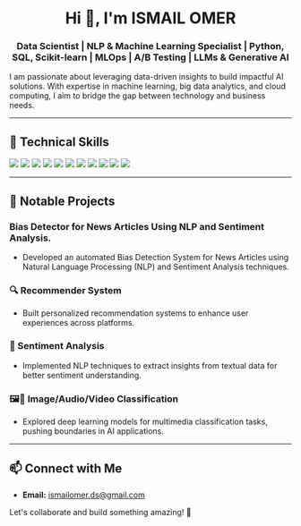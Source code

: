 <h1 align="center">Hi 👋, I'm ISMAIL OMER</h1>
<h3 align="center">Data Scientist | NLP & Machine Learning Specialist | Python, SQL, Scikit-learn | MLOps | A/B Testing | LLMs & Generative AI
</h3>





I am passionate about leveraging data-driven insights to build impactful AI solutions. With expertise in machine learning, big data analytics, and cloud computing, I aim to bridge the gap between technology and business needs.

---

## 🔧 Technical Skills

<p align="left">
  <img src="https://img.shields.io/badge/Python-3776AB?style=for-the-badge&logo=python&logoColor=white" />
  <img src="https://img.shields.io/badge/SQL-4479A1?style=for-the-badge&logo=postgresql&logoColor=white" />
  <img src="https://img.shields.io/badge/R-276DC3?style=for-the-badge&logo=r&logoColor=white" />
 

  <img src="https://img.shields.io/badge/AWS-232F3E?style=for-the-badge&logo=amazonaws&logoColor=white" />
  <img src="https://img.shields.io/badge/GCP-4285F4?style=for-the-badge&logo=googlecloud&logoColor=white" />
  <img src="https://img.shields.io/badge/Spark-E25A1C?style=for-the-badge&logo=apachespark&logoColor=white" />
  <img src="https://img.shields.io/badge/Hadoop-66CCFF?style=for-the-badge&logo=apachehadoop&logoColor=white" />
  <img src="https://img.shields.io/badge/MySQL-4479A1?style=for-the-badge&logo=mysql&logoColor=white" />
  <img src="https://img.shields.io/badge/PostgreSQL-4169E1?style=for-the-badge&logo=postgresql&logoColor=white" />
  
  <img src="https://img.shields.io/badge/Power%20BI-F2C811?style=for-the-badge&logo=powerbi&logoColor=black" />
  <img src="https://img.shields.io/badge/Tableau-E97627?style=for-the-badge&logo=tableau&logoColor=white" />


---

## 📌 Notable Projects

### Bias Detector for News Articles Using NLP and Sentiment Analysis.
- Developed an automated Bias Detection System for News Articles using Natural Language Processing (NLP) and Sentiment Analysis techniques. 

### 🔍 Recommender System
- Built personalized recommendation systems to enhance user experiences across platforms.

### 📝 Sentiment Analysis
- Implemented NLP techniques to extract insights from textual data for better sentiment understanding.

### 🖼️🎵 Image/Audio/Video Classification
- Explored deep learning models for multimedia classification tasks, pushing boundaries in AI applications.

---

## 📫 Connect with Me

- **Email:** ismailomer.ds@gmail.com  

Let's collaborate and build something amazing! 🚀
